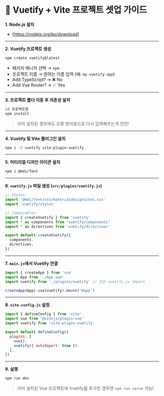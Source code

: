 # 🎨 Vuetify + Vite 프로젝트 셋업 가이드

**1. Node.js 설치**
- [https://nodejs.org/ko/download]

---

**2. Vuetify 프로젝트 생성**
```bash
npm create vuetify@latest
```

- 패키지 매니저 선택 → `npm`
- 프로젝트 이름 → 원하는 이름 입력 (예: `my-vuetify-app`)
- Add TypeScript? → ❌ No
- Add Vue Router? → ✅ Yes

---

**3. 프로젝트 폴더 이동 후 의존성 설치**
```bash
cd 프로젝트명
npm install
```

> 이미 설치된 경우에도 오류 방지용으로 다시 입력해주는게 안전!

---

**4. Vuetify 및 Vite 플러그인 설치**
```bash
npm i -D vuetify vite-plugin-vuetify
```

---

**5. 머티리얼 디자인 아이콘 설치**
```bash
npm i @mdi/font
```

---

**6. `vuetify.js` 파일 생성 (`src/plugins/vuetify.js`)**
```js
// Styles
import '@mdi/font/css/materialdesignicons.css'
import 'vuetify/styles'

// Composables
import { createVuetify } from 'vuetify'
import * as components from 'vuetify/components'
import * as directives from 'vuetify/directives'

export default createVuetify({
  components,
  directives,
})
```

---

**7. `main.js`에서 Vuetify 연결**
```js
import { createApp } from 'vue'
import App from './App.vue'
import vuetify from './plugins/vuetify' // 만든 vuetify.js import

createApp(App).use(vuetify).mount('#app')
```

---

**8. `vite.config.js` 설정**
```js
import { defineConfig } from 'vite'
import vue from '@vitejs/plugin-vue'
import vuetify from 'vite-plugin-vuetify'

export default defineConfig({
  plugins: [
    vue(),
    vuetify({ autoImport: true }),
  ],
})
```

---

**9. 실행**
```bash
npm run dev
```

> 이미 설치된 Vue 프로젝트에 Vuetify를 추가한 경우엔 `npm run serve` 가능!
